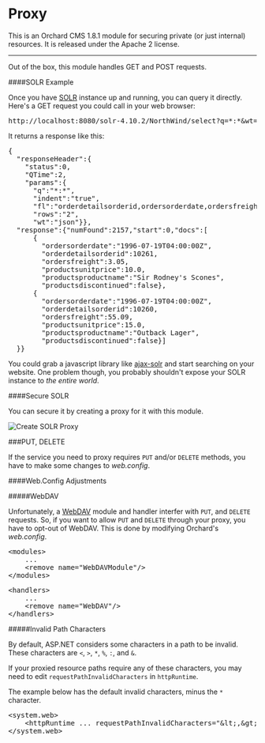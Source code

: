 Proxy
=====

This is an Orchard CMS 1.8.1 module for securing 
private (or just internal) resources.  It is 
released under the Apache 2 license.

---

Out of the box, this module handles GET and POST 
requests.

####SOLR Example

Once you have [SOLR](http://lucene.apache.org/solr/) instance up and running, you can query 
it directly.  Here's a GET request you could call in your web browser:

<pre class="prettyprint" lang="bash">
http://localhost:8080/solr-4.10.2/NorthWind/select?q=*:*&wt=json&rows=2&fl=orderdetailsorderid,ordersorderdate,ordersfreight,productsunitprice,productsproductname,productsdiscontinued
</pre>

It returns a response like this:

<pre class="prettyprint" lang="js">
{
  &quot;responseHeader&quot;:{
    &quot;status&quot;:0,
    &quot;QTime&quot;:2,
    &quot;params&quot;:{
      &quot;q&quot;:&quot;*:*&quot;,
      &quot;indent&quot;:&quot;true&quot;,
      &quot;fl&quot;:&quot;orderdetailsorderid,ordersorderdate,ordersfreight,productsunitprice,productsproductname,productsdiscontinued&quot;,
      &quot;rows&quot;:&quot;2&quot;,
      &quot;wt&quot;:&quot;json&quot;}},
  &quot;response&quot;:{&quot;numFound&quot;:2157,&quot;start&quot;:0,&quot;docs&quot;:[
      {
        &quot;ordersorderdate&quot;:&quot;1996-07-19T04:00:00Z&quot;,
        &quot;orderdetailsorderid&quot;:10261,
        &quot;ordersfreight&quot;:3.05,
        &quot;productsunitprice&quot;:10.0,
        &quot;productsproductname&quot;:&quot;Sir Rodney&#39;s Scones&quot;,
        &quot;productsdiscontinued&quot;:false},
      {
        &quot;ordersorderdate&quot;:&quot;1996-07-19T04:00:00Z&quot;,
        &quot;orderdetailsorderid&quot;:10260,
        &quot;ordersfreight&quot;:55.09,
        &quot;productsunitprice&quot;:15.0,
        &quot;productsproductname&quot;:&quot;Outback Lager&quot;,
        &quot;productsdiscontinued&quot;:false}]
  }}
</pre>

You could grab a javascript library like [ajax-solr](https://github.com/evolvingweb/ajax-solr/wiki) 
and start searching on your website.  One problem though, you 
probably shouldn't expose your SOLR instance to _the entire world_.

####Secure SOLR

You can secure it by creating a proxy for it with this module.

![Create SOLR Proxy](Content\ReadMe\Proxy1.jpg "Create SOLR Proxy")

###PUT, DELETE

If the service you need to proxy requires `PUT` and/or `DELETE`
methods, you have to make some changes to _web.config_.

####Web.Config Adjustments

#####WebDAV

Unfortunately, a [WebDAV](http://en.wikipedia.org/wiki/WebDAV) 
module and handler interfer with `PUT`, and `DELETE` requests.
So, if you want to allow `PUT` and `DELETE` through 
your proxy, you have to opt-out of WebDAV. This is done 
by modifying Orchard's _web.config_.

<pre class="prettyprint" lang="xml">
&lt;modules&gt;
    ...
    &lt;remove name=&quot;WebDAVModule&quot;/&gt;
&lt;/modules&gt;
</pre>

<pre class="prettyprint" lang="xml">
&lt;handlers&gt;
    ...
    &lt;remove name=&quot;WebDAV&quot;/&gt;
&lt;/handlers&gt;
</pre>

#####Invalid Path Characters

By default, ASP.NET considers some characters in 
a path to be invalid. These characters are `<`, `>`, `*`, `%`, `:`, and `&`.

If your proxied resource paths require any of these 
characters, you may need to edit `requestPathInvalidCharacters` 
in `httpRuntime`.

The example below 
has the default invalid characters, 
minus the `*` character.

<pre class="prettyprint" lang="xml">
&lt;system.web&gt;
    &lt;httpRuntime ... requestPathInvalidCharacters=&quot;&amp;lt;,&amp;gt;,%,:,&amp;amp;&quot; /&gt;
&lt;/system.web&gt;
</pre>
